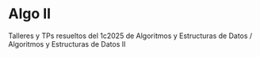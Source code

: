 # Algo II
Talleres y TPs resueltos del 1c2025 de Algoritmos y Estructuras de Datos /  Algoritmos y Estructuras de Datos II
